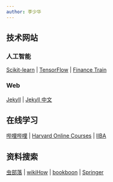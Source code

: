 ```yaml
---
author: 李少华
---
```


## 技术网站
### 人工智能
[Scikit-learn](https://scikit-learn.org) | 
[TensorFlow](https://tensorflow.google.cn/) | 
[Finance Train](https://financetrain.com/)

### Web
[Jekyll](http://jekyllrb.com/) | 
[Jekyll 中文](http://jekyllcn.com/)

## 在线学习
[哔哩哔哩](https://www.bilibili.com/) | 
[Harvard Online Courses](https://online-learning.harvard.edu/) | 
[IIBA](https://www.iiba.org/)

## 资料搜索
[虫部落](https://search.chongbuluo.com/) | 
[wikiHow](https://www.wikihow.com) | 
[bookboon](https://bookboon.com) |
[Springer](https://link.springer.com/search)
